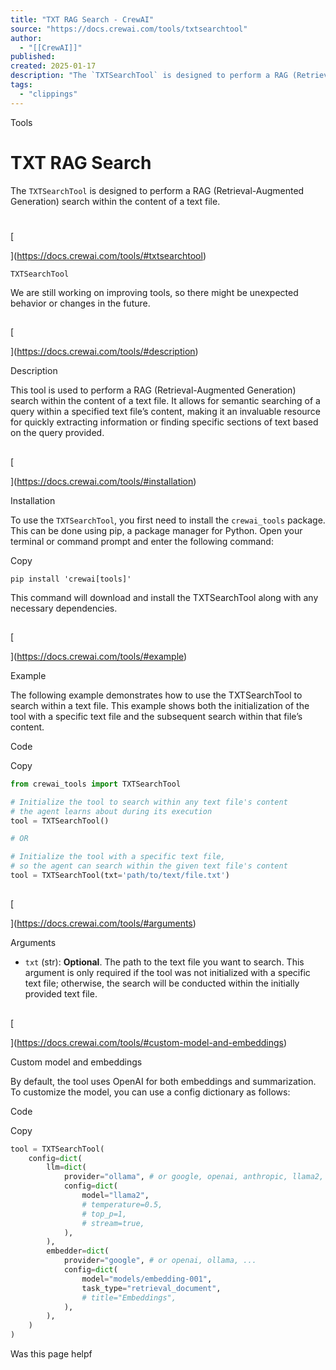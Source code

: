 ```yaml
---
title: "TXT RAG Search - CrewAI"
source: "https://docs.crewai.com/tools/txtsearchtool"
author:
  - "[[CrewAI]]"
published:
created: 2025-01-17
description: "The `TXTSearchTool` is designed to perform a RAG (Retrieval-Augmented Generation) search within the content of a text file."
tags:
  - "clippings"
---
```

Tools

# TXT RAG Search

The `TXTSearchTool` is designed to perform a RAG (Retrieval-Augmented Generation) search within the content of a text file.

# 

[​

](https://docs.crewai.com/tools/#txtsearchtool)

`TXTSearchTool`

We are still working on improving tools, so there might be unexpected behavior or changes in the future.

## 

[​

](https://docs.crewai.com/tools/#description)

Description

This tool is used to perform a RAG (Retrieval-Augmented Generation) search within the content of a text file. It allows for semantic searching of a query within a specified text file’s content, making it an invaluable resource for quickly extracting information or finding specific sections of text based on the query provided.

## 

[​

](https://docs.crewai.com/tools/#installation)

Installation

To use the `TXTSearchTool`, you first need to install the `crewai_tools` package. This can be done using pip, a package manager for Python. Open your terminal or command prompt and enter the following command:

Copy

```shell
pip install 'crewai[tools]'
```

This command will download and install the TXTSearchTool along with any necessary dependencies.

## 

[​

](https://docs.crewai.com/tools/#example)

Example

The following example demonstrates how to use the TXTSearchTool to search within a text file. This example shows both the initialization of the tool with a specific text file and the subsequent search within that file’s content.

Code

Copy

```python
from crewai_tools import TXTSearchTool

# Initialize the tool to search within any text file's content 
# the agent learns about during its execution
tool = TXTSearchTool()

# OR

# Initialize the tool with a specific text file, 
# so the agent can search within the given text file's content
tool = TXTSearchTool(txt='path/to/text/file.txt')
```

## 

[​

](https://docs.crewai.com/tools/#arguments)

Arguments

- `txt` (str): **Optional**. The path to the text file you want to search. This argument is only required if the tool was not initialized with a specific text file; otherwise, the search will be conducted within the initially provided text file.

## 

[​

](https://docs.crewai.com/tools/#custom-model-and-embeddings)

Custom model and embeddings

By default, the tool uses OpenAI for both embeddings and summarization. To customize the model, you can use a config dictionary as follows:

Code

Copy

```python
tool = TXTSearchTool(
    config=dict(
        llm=dict(
            provider="ollama", # or google, openai, anthropic, llama2, ...
            config=dict(
                model="llama2",
                # temperature=0.5,
                # top_p=1,
                # stream=true,
            ),
        ),
        embedder=dict(
            provider="google", # or openai, ollama, ...
            config=dict(
                model="models/embedding-001",
                task_type="retrieval_document",
                # title="Embeddings",
            ),
        ),
    )
)
```

Was this page helpf